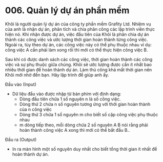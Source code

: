 # 006. Quản lý dự án phần mềm
Khôi là người quản lý dự án của công ty phần mềm Grafity Ltd. Nhiệm vụ của anh là nhận dự án, phân tích và chia phân công các lập trình viên thực hiện nó. Khi nhận được dự án, việc đầu tiên của Khôi là phân chia dự án thành các công việc và ước lượng thời gian hoàn thành từng công việc. Ngoài ra, tùy theo dự án, các công việc này có thể phụ thuộc nhau ví dụ: công việc A cần phải làm xong rồi thì mới có thể thực hiện công việc B.

Sau khi có được danh sách các công việc, thời gian hoàn thành các công việc và sự phụ thuộc giữa chúng. Khôi sẽ ước lượng được cần ít nhất bao nhiêu thời gian để hoàn thành dự án. Làm thủ công khá mất thời gian nên Khôi mới nhờ đến bạn. Hãy lập trình để giúp anh ấy.

Đầu vào (Input)
- Dữ liệu đầu vào được nhập từ bàn phím với định dạng:
  - Dòng đầu tiên chứa 1 số nguyên n là số công việc.
  - Dòng thứ 2 chứa n số nguyên tương ứng với thời gian hoàn thành của n công việc
  - Dòng thứ 3 chứa 1 số nguyên m cho biết số cặp công việc phụ thuộc nhau
  - m dòng tiếp theo, mỗi dòng chứa 2 số nguyên A B nói rằng phải hoàn thành công việc A xong thì mới có thể bắt đầu B..

Đầu ra (Output)
- In ra màn hình một số nguyên duy nhất cho biết tổng thời gian ít nhất để hoàn thành dự án.
